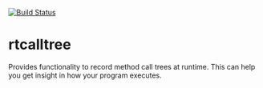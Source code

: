 [![Build Status](https://travis-ci.org/elmuerte/rtcalltree.svg?branch=master)](https://travis-ci.org/elmuerte/rtcalltree)

rtcalltree
==========

Provides functionality to record method call trees at runtime. This can help you get insight in how your program executes.
